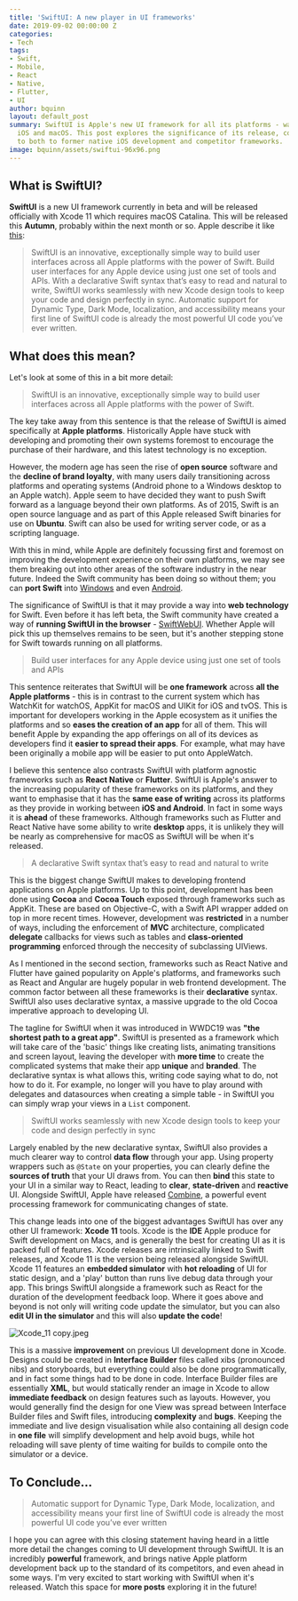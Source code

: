 ```yaml
---
title: 'SwiftUI: A new player in UI frameworks'
date: 2019-09-02 00:00:00 Z
categories:
- Tech
tags:
- Swift,
- Mobile,
- React
- Native,
- Flutter,
- UI
author: bquinn
layout: default_post
summary: SwiftUI is Apple's new UI framework for all its platforms - watchOS, tvOS,
  iOS and macOS. This post explores the significance of its release, comparing it
  to both to former native iOS development and competitor frameworks.
image: bquinn/assets/swiftui-96x96.png
---
```


## What is SwiftUI?

**SwiftUI** is a new UI framework currently in beta and will be released officially with Xcode 11 which requires macOS Catalina. This will be released this **Autumn**, probably within the next month or so. Apple describe it like [this](https://developer.apple.com/xcode/swiftui/):

> SwiftUI is an innovative, exceptionally simple way to build user interfaces across all Apple platforms with the power of Swift. Build user interfaces for any Apple device using just one set of tools and APIs. With a declarative Swift syntax that’s easy to read and natural to write, SwiftUI works seamlessly with new Xcode design tools to keep your code and design perfectly in sync. Automatic support for Dynamic Type, Dark Mode, localization, and accessibility means your first line of SwiftUI code is already the most powerful UI code you’ve ever written.

## What does this mean?

Let's look at some of this in a bit more detail:

> SwiftUI is an innovative, exceptionally simple way to build user interfaces across all Apple platforms with the power of Swift.

The key take away from this sentence is that the release of SwiftUI is aimed specifically at **Apple platforms**. Historically Apple have stuck with developing and promoting their own systems foremost to encourage the purchase of their hardware, and this latest technology is no exception.

However, the modern age has seen the rise of **open source** software and the **decline of brand loyalty**, with many users daily transitioning across platforms and operating systems (Android phone to a Windows desktop to an Apple watch). Apple seem to have decided they want to push Swift forward as a language beyond their own platforms. As of 2015, Swift is an open source language and as part of this Apple released Swift binaries for use on **Ubuntu**. Swift can also be used for writing server code, or as a scripting language.

With this in mind, while Apple are definitely focussing first and foremost on improving the development experience on their own platforms, we may see them breaking out into other areas of the software industry in the near future. Indeed the Swift community has been doing so without them; you can **port Swift** into [Windows](https://swiftforwindows.github.io/) and even [Android](https://www.scade.io/). 

The significance of SwiftUI is that it may provide a way into **web technology** for Swift. Even before it has left beta, the Swift community have created a way of **running SwiftUI in the browser** - [SwiftWebUI](https://github.com/SwiftWebUI/SwiftWebUI). Whether Apple will pick this up themselves remains to be seen, but it's another stepping stone for Swift towards running on all platforms.

> Build user interfaces for any Apple device using just one set of tools and APIs

This sentence reiterates that SwiftUI will be **one framework** across **all the Apple platforms** - this is in contrast to the current system which has WatchKit for watchOS, AppKit for macOS and UIKit for iOS and tvOS. This is important for developers working in the Apple ecosystem as it unifies the platforms and so **eases the creation of an app** for all of them. This will benefit Apple by expanding the app offerings on all of its devices as developers find it **easier to spread their apps**. For example, what may have been originally a mobile app will be easier to put onto AppleWatch.

I believe this sentence also contrasts SwiftUI with platform agnostic frameworks such as **React Native** or **Flutter**. SwiftUI is Apple's answer to the increasing popularity of these frameworks on its platforms, and they want to emphasise that it has the **same ease of writing** across its platforms as they provide in working between **iOS and Android**. In fact in some ways it is **ahead** of these frameworks. Although frameworks such as Flutter and React Native have some ability to write **desktop** apps, it is unlikely they will be nearly as comprehensive for macOS as SwiftUI will be when it's released. 

> A declarative Swift syntax that’s easy to read and natural to write

This is the biggest change SwiftUI makes to developing frontend applications on Apple platforms. Up to this point, development has been done using **Cocoa** and **Cocoa Touch** exposed through frameworks such as AppKit. These are based on Objective-C, with a Swift API wrapper added on top in more recent times. However, development was **restricted** in a number of ways, including the enforcement of **MVC** architecture, complicated **delegate** callbacks for views such as tables and **class-oriented programming** enforced through the neccesity of subclassing UIViews.

As I mentioned in the second section, frameworks such as React Native and Flutter have gained popularity on Apple's platforms, and frameworks such as React and Angular are hugely popular in web frontend development. The common factor between all these frameworks is their **declarative** syntax. SwiftUI also uses declarative syntax, a massive upgrade to the old Cocoa imperative approach to developing UI.

The tagline for SwiftUI when it was introduced in WWDC19 was **"the shortest path to a great app"**. SwiftUI is presented as a framework which will take care of the 'basic' things like creating lists, animating transitions and screen layout, leaving the developer with **more time** to create the complicated systems that make their app **unique** and **branded**. The declarative syntax is what allows this, writing code saying what to do, not how to do it. For example, no longer will you have to play around with delegates and datasources when creating a simple table - in SwiftUI you can simply wrap your views in a `List` component.

> SwiftUI works seamlessly with new Xcode design tools to keep your code and design perfectly in sync

Largely enabled by the new declarative syntax, SwiftUI also provides a much clearer way to control **data flow** through your app. Using property wrappers such as `@State` on your properties, you can clearly define the **sources of truth** that your UI draws from. You can then **bind** this state to your UI in a similar way to React, leading to **clear**, **state-driven** and **reactive** UI. Alongside SwiftUI, Apple have released [Combine](https://developer.apple.com/documentation/combine), a powerful event processing framework for communicating changes of state.

This change leads into one of the biggest advantages SwiftUI has over any other UI framework: **Xcode 11** tools. Xcode is the **IDE** Apple produce for Swift development on Macs, and is generally the best for creating UI as it is packed full of features. Xcode releases are intrinsically linked to Swift releases, and Xcode 11 is the version being released alongside SwiftUI. Xcode 11 features an **embedded simulator** with **hot reloading** of UI for static design, and a 'play' button than runs live debug data through your app. This brings SwiftUI alongside a framework such as React for the duration of the development feedback loop. Where it goes above and beyond is not only will writing code update the simulator, but you can also **edit UI in the simulator** and this will also **update the code**!

![Xcode_11 copy.jpeg]({{site.baseurl}}/bquinn/assets/Xcode_11%20copy.jpeg)

This is a massive **improvement** on previous UI development done in Xcode. Designs could be created in **Interface Builder** files called xibs (pronounced nibs) and storyboards, but everything could also be done programmatically, and in fact some things had to be done in code. Interface Builder files are essentially **XML**, but would statically render an image in Xcode to allow **immediate feedback** on design features such as layouts. However, you would generally find the design for one View was spread between Interface Builder files and Swift files, introducing **complexity** and **bugs**. Keeping the immediate and live design visualisation while also containing all design code in **one file** will simplify development and help avoid bugs, while hot reloading will save plenty of time waiting for builds to compile onto the simulator or a device.

## To Conclude...

> Automatic support for Dynamic Type, Dark Mode, localization, and accessibility means your first line of SwiftUI code is already the most powerful UI code you’ve ever written

I hope you can agree with this closing statement having heard in a little more detail the changes coming to UI development through SwiftUI. It is an incredibly **powerful** framework, and brings native Apple platform development back up to the standard of its competitors, and even ahead in some ways. I'm very excited to start working with SwiftUI when it's released. Watch this space for **more posts** exploring it in the future!
